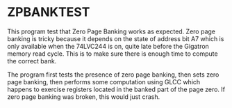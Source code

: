 # ZPBANKTEST

This program test that Zero Page Banking works as expected. Zero page banking is tricky because it depends on the state of address bit A7 which is only available when the 74LVC244 is on, quite late before the Gigatron memory read cycle. This is to make sure there is enough time to compute the correct bank.

The program first tests the presence of zero page banking, then sets zero page banking, then performs some computation using GLCC which happens to exercise registers located in the banked part of the page zero. If zero page banking was broken, this would just crash.
